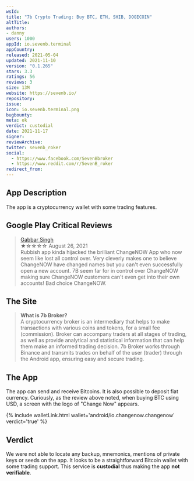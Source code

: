 ```yaml
---
wsId: 
title: "7b Crypto Trading: Buy BTC, ETH, SHIB, DOGECOIN"
altTitle: 
authors:
- danny
users: 1000
appId: io.sevenb.terminal
appCountry: 
released: 2021-05-04
updated: 2021-11-10
version: "0.1.265"
stars: 3.3
ratings: 56
reviews: 3
size: 13M
website: https://sevenb.io/
repository: 
issue: 
icon: io.sevenb.terminal.png
bugbounty: 
meta: ok
verdict: custodial
date: 2021-11-17
signer: 
reviewArchive:
twitter: sevenb_roker
social:
  - https://www.facebook.com/SevenBbroker
  - https://www.reddit.com/r/SevenB_roker
redirect_from:
---
```


## App Description

The app is a cryptocurrency wallet with some trading features.

## Google Play Critical Reviews

> [Gabbar Singh](https://play.google.com/store/apps/details?id=io.sevenb.terminal&reviewId=gp%3AAOqpTOHH1VbyX51_Ad9JXtr1WK1AKgpfupAN5XsHHqUAdXiuj_SPCG9lE8rZi07eHzDJyy-V4dR_7AcXnrBGGpc)<br>
  ★☆☆☆☆ August 26, 2021 <br>
       Rubbish app kinda hijacked the brilliant ChangeNOW App who now seem like lost all control over. Very cleverly makes one to believe ChangeNOW have changed names but you can't even successfully open a new account. 7B seem far for in control over ChangeNOW making sure ChangeNOW customers can't even get into their own accounts! Bad choice ChangeNOW.

## The Site

> **What is 7b Broker?**<br>
A cryptocurrency broker is an intermediary that helps to make transactions with various coins and tokens, for a small fee (commission). Broker can accompany traders at all stages of trading, as well as provide analytical and statistical information that can help them make an informed trading decision. 7b Broker works through Binance and transmits trades on behalf of the user (trader) through the Android app, ensuring easy and secure trading.

## The App

The app can send and receive Bitcoins. It is also possible to deposit fiat currency. Curiously, as the review above noted, when buying BTC using USD, a screen with the logo of "Change Now" appears. 

{% include walletLink.html wallet='android/io.changenow.changenow' verdict='true' %}

## Verdict

We were not able to locate any backup, mnemonics, mentions of private keys or seeds on the app. It looks to be a straightforward Bitcoin wallet with some trading support. This service is **custodial** thus making the app **not verifiable**.


